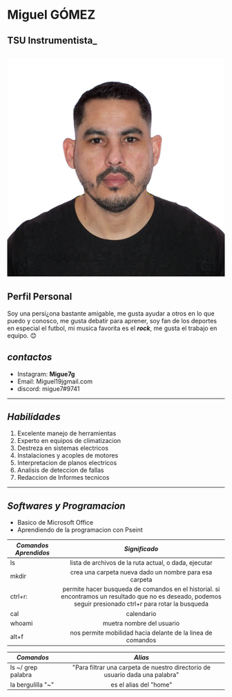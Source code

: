 # **Miguel GÓMEZ**
## TSU Instrumentista_

![foto](imagen.jpg)
---
## **Perfil Personal**
Soy una persi¿ona bastante amigable, me gusta ayudar a otros en lo que puedo y conosco, me gusta debatir para aprener, soy fan de los deportes en especial el futbol, mi musica favorita es el ***rock***, me gusta el trabajo en equipo. 😊
## ***contactos***
* Instagram: **Migue7g**
* Email: Miguel19jgmail.com
* discord: migue7#9741
---
## ***Habilidades***
1.  Excelente manejo de herramientas
2.  Experto en equipos de climatizacion 
3.  Destreza en sistemas electricos 
4.  Instalaciones y acoples de motores 
5.  Interpretacion de planos electricos 
6.  Analisis de deteccion de fallas
7.  Redaccion de Informes tecnicos
---
## ***Softwares y Programacion***
* Basico de Microsoft Office
* Aprendiendo de la programacion con Pseint 

| ***Comandos Aprendidos*** | ***Significado***|
|----------------|:---------------:|
|ls              | lista de archivos de la ruta actual, o dada, ejecutar|
|mkdir           | crea una carpeta nueva dado un nombre para esa carpeta |
| ctrl+r:        | permite hacer busqueda de comandos en el historial. si encontramos un resultado que no es deseado, podemos seguir presionado ctrl+r para rotar la busqueda|
|cal             |calendario|
| whoami         | muetra nombre del usuario|
|alt+f           |nos permite mobilidad hacia delante de la linea de comandos|


 
 
|  ***Comandos*** | ***Alias***|
|------------------|:----------:|
| ls ~/ grep palabra| "Para filtrar una carpeta de nuestro directorio de usuario dada una palabra"|
|la bergulilla "~"|es el alias del "home"|

 